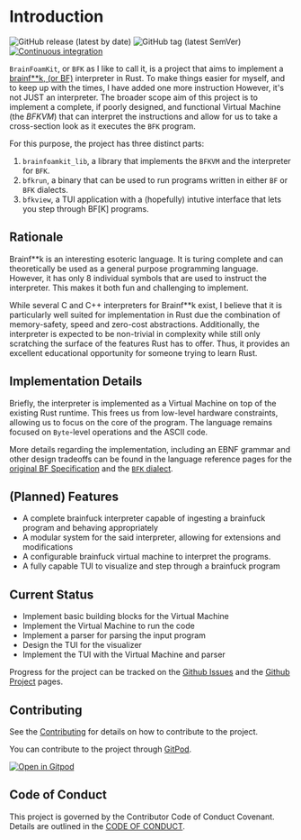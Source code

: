 # Introduction

![GitHub release (latest by date)](https://img.shields.io/github/v/release/AliSajid/brainfoamkit)
![GitHub tag (latest SemVer)](https://img.shields.io/github/v/tag/AliSajid/brainfoamkit)
[![Continuous integration](https://github.com/AliSajid/BrainFoamKit/actions/workflows/ci.yaml/badge.svg)](https://github.com/AliSajid/BrainFoamKit/actions/workflows/ci.yaml)

`BrainFoamKit`, or `BFK` as I like to call it, is a project that aims to implement a [brainf**k, (or BF)](https://esolangs.org/wiki/Brainfuck) interpreter in Rust. To make things easier for myself, and to keep up with the times, I have added one more instruction However, it's not JUST an interpreter. The broader scope aim of this project is to implement a complete, if poorly designed, and functional Virtual Machine (the _BFKVM_) that can interpret the instructions and allow for us to take a cross-section look as it executes the `BFK` program.

For this purpose, the project has three distinct parts:

1. `brainfoamkit_lib`, a library that implements the `BFKVM` and the interpreter for `BFK`.
2. `bfkrun`, a binary that can be used to run programs written in either `BF` or `BFK` dialects.
3. `bfkview`, a TUI application with a (hopefully) intutive interface that lets you step through BF[K] programs.

## Rationale

Brainf**k is an interesting esoteric language. It is turing complete and can theoretically be used as a general purpose programming language. However, it has only 8 individual symbols that are used to instruct the interpreter. This makes it both fun and challenging to implement.

While several C and C++ interpreters for Brainf**k exist, I believe that it is particularly well suited for
implementation in Rust due the combination of memory-safety, speed and zero-cost abstractions. Additionally, the
interpreter is expected to be non-trivial in complexity while still only scratching the surface of the features Rust has to offer. Thus, it provides an excellent educational opportunity for someone trying to learn Rust.

## Implementation Details

Briefly, the interpreter is implemented as a Virtual Machine on top of the existing Rust runtime. This frees us from
low-level hardware constraints, allowing us to focus on the core of the program. The language remains focused on `Byte`-level operations and the ASCII code.

More details regarding the implementation, including an EBNF grammar and other design tradeoffs can be found in
the language reference pages for the [original BF Specification](./language_reference/README.md) and the [`BFK` dialect](./language_changes/README.md).

## (Planned) Features

- A complete brainfuck interpreter capable of ingesting a brainfuck program and behaving appropriately
- A modular system for the said interpreter, allowing for extensions and modifications
- A configurable brainfuck virtual machine to interpret the programs.
- A fully capable TUI to visualize and step through a brainfuck program

## Current Status

- Implement basic building blocks for the Virtual Machine
- Implement the Virtual Machine to run the code
- Implement a parser for parsing the input program
- Design the TUI for the visualizer
- Implement the TUI with the Virtual Machine and parser

Progress for the project can be tracked on the [Github Issues](https://github.com/AliSajid/BrainFoamKit/issues) and
the [Github Project](https://github.com/users/AliSajid/projects/1) pages.

## Contributing

See the [Contributing](CONTRIBUTING.md) for details on how to contribute to the project.

You can contribute to the project through [GitPod](https://gitpod.io).

[![Open in Gitpod](https://gitpod.io/button/open-in-gitpod.svg)](https://gitpod.io/#AliSajid/brainfoamkit)

## Code of Conduct

This project is governed by the Contributor Code of Conduct Covenant. Details are outlined in
the [CODE OF CONDUCT](CODE_OF_CONDUCT.md).
